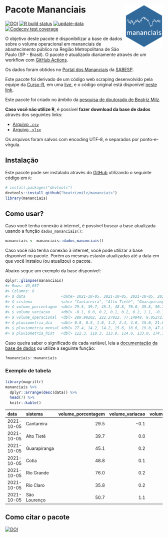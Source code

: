
<!-- README.md is generated from README.Rmd. Please edit that file -->

# Pacote Mananciais <img src="man/figures/hexlogo.png" align="right" width = "120px"/>

<!-- badges: start -->

[![DOI](https://zenodo.org/badge/DOI/10.5281/zenodo.4733056.svg)](https://doi.org/10.5281/zenodo.4733056)
[![R build
status](https://github.com/beatrizmilz/mananciais/workflows/R-CMD-check/badge.svg)](https://github.com/beatrizmilz/mananciais/actions)
[![update-data](https://github.com/beatrizmilz/mananciais/actions/workflows/2-update_data.yaml/badge.svg)](https://github.com/beatrizmilz/mananciais/actions/workflows/2-update_data.yaml)
[![Codecov test
coverage](https://codecov.io/gh/beatrizmilz/mananciais/branch/master/graph/badge.svg)](https://codecov.io/gh/beatrizmilz/mananciais?branch=master)
<!-- badges: end -->

O objetivo deste pacote é disponibilizar a base de dados sobre o volume
operacional em mananciais de abastecimento público na Região
Metropolitana de São Paulo (SP - Brasil). O pacote é atualizado
diariamente através de um workflow com [GitHub
Actions](https://github.com/beatrizmilz/mananciais/actions).

Os dados foram obtidos no [Portal dos
Mananciais](http://mananciais.sabesp.com.br/Situacao) da
[SABESP](http://site.sabesp.com.br/site/Default.aspx).

Este pacote foi derivado de um código web scraping desenvolvido pela
equipe da [Curso-R](https://www.curso-r.com/), em uma
[live](https://youtu.be/jvZIxrMmOcQ), e o código original está
disponível [neste
link](https://github.com/curso-r/lives/blob/master/drafts/20200730_scraper_sabesp.R).

Este pacote foi criado no âmbito da [pesquisa de doutorado de Beatriz
Milz](https://beatrizmilz.github.io/tese/).

**Caso você não utilize R**, é possível **fazer download da base de
dados** através dos seguintes links:

  - [Arquivo
    `.csv`](https://github.com/beatrizmilz/mananciais/raw/master/inst/extdata/mananciais.csv)
  - [Arquivo
    `.xlsx`](https://github.com/beatrizmilz/mananciais/blob/master/inst/extdata/mananciais.xlsx?raw=true)

Os arquivos foram salvos com encoding UTF-8, e separados por
ponto-e-vírgula.

## Instalação

Este pacote pode ser instalado através do [GitHub](https://github.com/)
utilizando o seguinte código em `R`:

``` r
# install.packages("devtools")
devtools::install_github("beatrizmilz/mananciais")
library(mananciais)
```

## Como usar?

Caso você tenha conexão à internet, é possível buscar a base atualizada
usando a função `dados_mananciais()`:

``` r
mananciais <- mananciais::dados_mananciais() 
```

Caso você não tenha conexão à internet, você pode utilizar a base
disponível no pacote. Porém as mesmas estarão atualizadas até a data em
que você instalou (ou atualizou) o pacote.

Abaixo segue um exemplo da base disponível:

``` r
dplyr::glimpse(mananciais)
#> Rows: 49,037
#> Columns: 8
#> $ data                <date> 2021-10-05, 2021-10-05, 2021-10-05, 2021-10-05, 2…
#> $ sistema             <chr> "Cantareira", "Alto Tietê", "Guarapiranga", "Cotia…
#> $ volume_porcentagem  <dbl> 29.5, 39.7, 45.1, 48.8, 76.0, 35.8, 50.7, 29.6, 39…
#> $ volume_variacao     <dbl> -0.1, 0.0, 0.2, 0.1, 0.2, 0.2, 1.1, -0.1, -0.1, 0.…
#> $ volume_operacional  <dbl> 289.90202, 222.27022, 77.14948, 8.05272, 85.24380,…
#> $ pluviometria_dia    <dbl> 0.8, 0.5, 1.0, 1.2, 2.4, 4.6, 15.0, 21.6, 11.8, 10…
#> $ pluviometria_mensal <dbl> 27.4, 14.2, 14.2, 15.6, 16.6, 19.0, 47.8, 26.6, 13…
#> $ pluviometria_hist   <dbl> 122.3, 110.3, 113.9, 114.0, 133.0, 174.7, 140.5, 1…
```

Caso queira saber o significado de cada variável, leia a [documentação
da base de
dados](https://beatrizmilz.github.io/mananciais/reference/mananciais.html)
ou utilize a seguinte função:

``` r
?mananciais::mananciais
```

### Exemplo de tabela

``` r
library(magrittr)
mananciais %>% 
  dplyr::arrange(desc(data)) %>% 
  head(7) %>%
  knitr::kable()
```

| data       | sistema      | volume\_porcentagem | volume\_variacao | volume\_operacional | pluviometria\_dia | pluviometria\_mensal | pluviometria\_hist |
| :--------- | :----------- | ------------------: | ---------------: | ------------------: | ----------------: | -------------------: | -----------------: |
| 2021-10-05 | Cantareira   |                29.5 |            \-0.1 |           289.90202 |               0.8 |                 27.4 |              122.3 |
| 2021-10-05 | Alto Tietê   |                39.7 |              0.0 |           222.27022 |               0.5 |                 14.2 |              110.3 |
| 2021-10-05 | Guarapiranga |                45.1 |              0.2 |            77.14948 |               1.0 |                 14.2 |              113.9 |
| 2021-10-05 | Cotia        |                48.8 |              0.1 |             8.05272 |               1.2 |                 15.6 |              114.0 |
| 2021-10-05 | Rio Grande   |                76.0 |              0.2 |            85.24380 |               2.4 |                 16.6 |              133.0 |
| 2021-10-05 | Rio Claro    |                35.8 |              0.2 |             4.89666 |               4.6 |                 19.0 |              174.7 |
| 2021-10-05 | São Lourenço |                50.7 |              1.1 |            45.01471 |              15.0 |                 47.8 |              140.5 |

## Como citar o pacote

[![DOI](https://zenodo.org/badge/DOI/10.5281/zenodo.4733056.svg)](https://doi.org/10.5281/zenodo.4733056)
